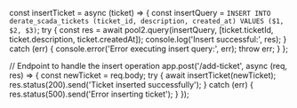 const insertTicket = async (ticket) => {
    const insertQuery = `
        INSERT INTO derate_scada_tickets (ticket_id, description, created_at)
        VALUES ($1, $2, $3)
    `;
    try {
        const res = await pool2.query(insertQuery, [ticket.ticketId, ticket.description, ticket.createdAt]);
        console.log('Insert successful:', res);
    } catch (err) {
        console.error('Error executing insert query:', err);
        throw err;
    }
};

// Endpoint to handle the insert operation
app.post('/add-ticket', async (req, res) => {
    const newTicket = req.body;
    try {
        await insertTicket(newTicket);
        res.status(200).send('Ticket inserted successfully');
    } catch (err) {
        res.status(500).send('Error inserting ticket');
    }
});
